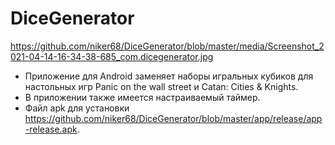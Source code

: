 # DiceGenerator
https://github.com/niker68/DiceGenerator/blob/master/media/Screenshot_2021-04-14-16-34-38-685_com.dicegenerator.jpg
- Приложение для Android заменяет наборы игральных кубиков для настольных игр Panic on the wall street и Catan: Cities & Knights.
- В приложении также имеется настраиваемый таймер.
- Файл apk для установки https://github.com/niker68/DiceGenerator/blob/master/app/release/app-release.apk.

